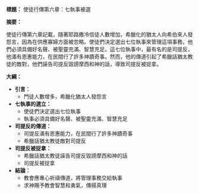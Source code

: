 **標題：** 使徒行傳第六章：七執事被選

**摘要：**

使徒行傳第六章記載，隨著耶路撒冷信徒人數增加，希臘化的猶太人向希伯來人發怨言，因為在供應寡婦方面被忽略。使徒們決定選出七位執事來管理這項事務，他們必須具備好名聲、被聖靈充滿、智慧充足。這七位執事中，最有名的是司提反，他滿有恩惠能力，在民間行了許多神蹟奇事。然而，他的傳道引起了希臘話猶太教徒的敵對，他們誣告司提反毀謗摩西和神的話，導致司提反被捉拿。

**大綱：**

* **引言：**
    * 門徒人數增多，希臘化猶太人發怨言
* **七執事的選立：**
    * 使徒們決定選出七位執事
    * 執事必須具備好名聲、被聖靈充滿、智慧充足
* **司提反的傳道：**
    * 司提反滿有恩惠能力，在民間行了許多神蹟奇事
    * 希臘話猶太教徒敵對司提反
* **司提反被捉拿：**
    * 希臘話猶太教徒誣告司提反毀謗摩西和神的話
    * 司提反被捉拿
* **結論：**
    * 教會應專心祈禱傳道，將管理事務交給執事
    * 求神賜予教會智慧和勇氣，傳揚真理